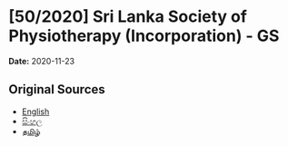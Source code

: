 # [50/2020] Sri Lanka Society of Physiotherapy (Incorporation) - GS

**Date:** 2020-11-23

## Original Sources

- [English](https://documents.gov.lk/view/bills/2020/11/50-2020_E.pdf)
- [සිංහල](https://documents.gov.lk/view/bills/2020/11/50-2020_S.pdf)
- [தமிழ்](https://documents.gov.lk/view/bills/2020/11/50-2020_T.pdf)

